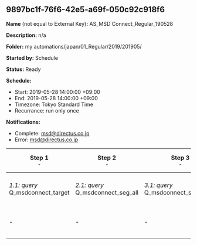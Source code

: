 ## 9897bc1f-76f6-42e5-a69f-050c92c918f6

**Name** (not equal to External Key)**:** AS_MSD Connect_Regular_190528

**Description:** n/a

**Folder:** my automations/japan/01_Regular/2019/201905/

**Started by:** Schedule

**Status:** Ready

**Schedule:**

* Start: 2019-05-28 14:00:00 +09:00
* End: 2019-05-28 14:00:00 +09:00
* Timezone: Tokyo Standard Time
* Recurrance: run only once

**Notifications:**

* Complete: msd@directus.co.jp
* Error: msd@directus.co.jp

| Step 1<br>_<small>-</small>_ | Step 2<br>_<small>-</small>_ | Step 3<br>_<small>-</small>_ | Step 4<br>_<small>-</small>_ | Step 5<br>_<small>-</small>_ | Step 6<br>_<small>-</small>_ | Step 7<br>_<small>-</small>_ |
| --- | --- | --- | --- | --- | --- | --- |
| _1.1: query_<br>Q_msdconnect_target | _2.1: query_<br>Q_msdconnect_seg_all | _3.1: query_<br>Q_msdconnect_seg_all_ex | _4.1: query_<br>Q_msdconnect_seg_pharma | _5.1: query_<br>Q_msdconnect_seg_doctor | _6.1: wait_<br>04:00 午後 | _7.1: emailSend_<br>MA_MSD Connect_Regular_医師用_190528 |
| - | - | - | - | - | - | _7.2: emailSend_<br>MA_MSD Connect_Regular_薬剤師用_190528 |
